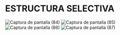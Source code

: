 # ESTRUCTURA SELECTIVA
![Captura de pantalla (84)](https://github.com/brandon48d/practica20/assets/147564408/2310ca94-18a9-42ec-9719-4624ef789f06)
![Captura de pantalla (85)](https://github.com/brandon48d/practica20/assets/147564408/6af287a2-c281-46f8-9861-862cb8573de2)
![Captura de pantalla (86)](https://github.com/brandon48d/practica20/assets/147564408/2fe4e53a-00b5-4a09-95ff-a384531320ba)
![Captura de pantalla (87)](https://github.com/brandon48d/practica20/assets/147564408/157a3638-46a4-49e4-85cf-8f04a139947d)




